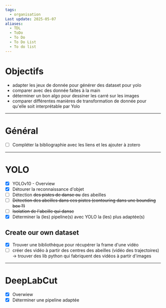 ```yaml
---
tags:
  - organisation
Last update: 2025-05-07
aliases:
  - TDL
  - ToDo
  - To Do
  - To Do List
  - To do list
---
```


# Objectifs 
- adapter les jeux de donnée pour générer des dataset pour yolo
- comparer avec des donnée faites à la main
- déterminer un bon algo pour dessiner les carré sur les images
- comparer différentes manières de transformation de donnée pour qu'elle soit interprétable par Yolo
---
# Général
- [ ] Compléter la bibliographie avec les liens et les ajouter à zotero

---
# YOLO 
- [x] YOLOv10 - Overview
- [x] Détourer la reconnaissance d'objet
- [ ] Détection ~~des pistes de danse ou~~ des abeilles 
- [ ] ~~Détection des abeilles dans ces pistes (contouring dans une bounding box ?)~~
- [ ] ~~Isolation de l'abeille qui danse~~
- [x] Déterminer la (les)  pipeline(s) avec YOLO la (les) plus adaptée(s)

## Create our own dataset
- [x] Trouver une bibliothèque pour récupérer la frame d'une vidéo
- [ ] créer des vidéo à partir des centres des abeilles (vidéo des trajectoires) -> trouver des lib python qui fabriquent des vidéos à partir d'images

---
# DeepLabCut
- [x] Overwiew
- [x] Déterminer une pipeline adaptée